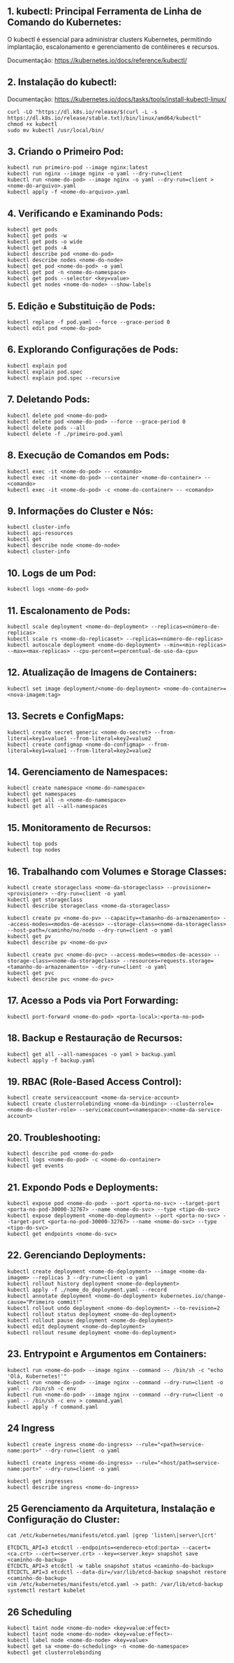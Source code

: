 ## 1. kubectl: Principal Ferramenta de Linha de Comando do Kubernetes:

O kubectl é essencial para administrar clusters Kubernetes, permitindo implantação, escalonamento e gerenciamento de contêineres e recursos.

Documentação: https://kubernetes.io/docs/reference/kubectl/

## 2. Instalação do kubectl:

Documentação: https://kubernetes.io/docs/tasks/tools/install-kubectl-linux/

    curl -LO "https://dl.k8s.io/release/$(curl -L -s https://dl.k8s.io/release/stable.txt)/bin/linux/amd64/kubectl"
    chmod +x kubectl
    sudo mv kubectl /usr/local/bin/

## 3. Criando o Primeiro Pod:

    kubectl run primeiro-pod --image nginx:latest
    kubectl run nginx --image nginx -o yaml --dry-run=client
    kubectl run <nome-do-pod> --image nginx -o yaml --dry-run=client > <nome-do-arquivo>.yaml
    kubectl apply -f <nome-do-arquivo>.yaml

## 4. Verificando e Examinando Pods:

    kubectl get pods
    kubectl get pods -w
    kubectl get pods -o wide
    kubectl get pods -A
    kubectl describe pod <nome-do-pod>
    kubectl describe nodes <nome-do-node>
    kubectl get pod <nome-do-pod> -o yaml
    kubectl get pod -n <nome-do-namespace>
    kubectl get pods --selector <key=value>
    kubectl get nodes <nome-do-node> --show-labels

## 5. Edição e Substituição de Pods:

    kubectl replace -f pod.yaml --force --grace-period 0
    kubectl edit pod <nome-do-pod>

## 6. Explorando Configurações de Pods:

    kubectl explain pod
    kubectl explain pod.spec
    kubectl explain pod.spec --recursive

## 7. Deletando Pods:

    kubectl delete pod <nome-do-pod>
    kubectl delete pod <nome-do-pod> --force --grace-period 0
    kubectl delete pods --all
    kubectl delete -f ./primeiro-pod.yaml

## 8. Execução de Comandos em Pods:

    kubectl exec -it <nome-do-pod> -- <comando>
    kubectl exec -it <nome-do-pod> --container <nome-do-container> -- <comando>
    kubectl exec -it <nome-do-pod> -c <nome-do-container> -- <comando>

## 9. Informações do Cluster e Nós:

    kubectl cluster-info
    kubectl api-resources
    kubectl get 
    kubectl describe node <nome-do-node>
    kubectl cluster-info

## 10. Logs de um Pod:

    kubectl logs <nome-do-pod>

## 11. Escalonamento de Pods:

    kubectl scale deployment <nome-do-deployment> --replicas=<número-de-replicas>
    kubectl scale rs <nome-do-replicaset> --replicas=<número-de-replicas>
    kubectl autoscale deployment <nome-do-deployment> --min=<min-replicas> --max=<max-replicas> --cpu-percent=<percentual-de-uso-da-cpu>

## 12. Atualização de Imagens de Containers:

    kubectl set image deployment/<nome-do-deployment> <nome-do-container>=<nova-imagem:tag>

## 13. Secrets e ConfigMaps:

    kubectl create secret generic <nome-do-secret> --from-literal=key1=value1 --from-literal=key2=value2
    kubectl create configmap <nome-do-configmap> --from-literal=key1=value1 --from-literal=key2=value2

## 14. Gerenciamento de Namespaces:

    kubectl create namespace <nome-do-namespace>
    kubectl get namespaces
    kubectl get all -n <nome-do-namespace>
    kubectl get all --all-namespaces

## 15. Monitoramento de Recursos:

    kubectl top pods
    kubectl top nodes

## 16. Trabalhando com Volumes e Storage Classes:

    kubectl create storageclass <nome-da-storageclass> --provisioner=<provisioner> --dry-run=client -o yaml
    kubectl get storageclass
    kubectl describe storageclass <nome-da-storageclass>

    kubectl create pv <nome-do-pv> --capacity=<tamanho-do-armazenamento> --access-modes=<modos-de-acesso> --storage-class=<nome-da-storageclass> --host-path=/caminho/no/nodo --dry-run=client -o yaml
    kubectl get pv
    kubectl describe pv <nome-do-pv>

    kubectl create pvc <nome-do-pvc> --access-modes=<modos-de-acesso> --storage-class=<nome-da-storageclass> --resources=requests.storage=<tamanho-do-armazenamento> --dry-run=client -o yaml
    kubectl get pvc
    kubectl describe pvc <nome-do-pvc>

## 17. Acesso a Pods via Port Forwarding: 

    kubectl port-forward <nome-do-pod> <porta-local>:<porta-no-pod>

## 18. Backup e Restauração de Recursos:

    kubectl get all --all-namespaces -o yaml > backup.yaml
    kubectl apply -f backup.yaml

## 19. RBAC (Role-Based Access Control):

    kubectl create serviceaccount <nome-da-service-account>
    kubectl create clusterrolebinding <nome-da-binding> --clusterrole=<nome-do-cluster-role> --serviceaccount=<namespace>:<nome-da-service-account>

## 20. Troubleshooting:

    kubectl describe pod <nome-do-pod>
    kubectl logs <nome-do-pod> -c <nome-do-container>
    kubectl get events

## 21. Expondo Pods e Deployments:

    kubectl expose pod <nome-do-pod> --port <porta-no-svc> --target-port <porta-no-pod-30000-32767> --name <nome-do-svc> --type <tipo-do-svc>
    kubectl expose deployment <nome-do-deployment> --port <porta-no-svc> --target-port <porta-no-pod-30000-32767> --name <nome-do-svc> --type <tipo-do-svc>
    kubectl get endpoints <nome-do-svc>

## 22. Gerenciando Deployments:

    kubectl create deployment <nome-do-deployment> --image <nome-da-imagem> --replicas 3 --dry-run=client -o yaml
    kubectl rollout history deployment <nome-do-deployment>
    kubectl apply -f ./nome_do_deployment.yaml --record
    kubectl annotate deployment <nome-do-deployment> kubernetes.io/change-cause="Primeiro commit!"
    kubectl rollout undo deployment <nome-do-deployment> --to-revision=2
    kubectl rollout status deployment <nome-do-deployment>
    kubectl rollout pause deployment <nome-do-deployment>
    kubectl edit deployment <nome-do-deployment>
    kubectl rollout resume deployment <nome-do-deployment>

## 23. Entrypoint e Argumentos em Containers:

    kubectl run <nome-do-pod> --image nginx --command -- /bin/sh -c "echo 'Olá, Kubernetes!'"
    kubectl run <nome-do-pod> --image nginx --command --dry-run=client -o yaml -- /bin/sh -c env
    kubectl run <nome-do-pod> --image nginx --command --dry-run=client -o yaml -- /bin/sh -c env > command.yaml
    kubectl apply -f command.yaml

## 24 Ingress
   
    kubectl create ingress <nome-do-ingress> --rule="<path=service-name:port>" --dry-run=client -o yaml
    
    kubectl create ingress <nome-do-ingress> --rule="<host/path=service-name:port>" --dry-run=client -o yaml
    
    kubectl get ingresses
    kubectl describe ingress <nome-do-ingress>

## 25 Gerenciamento da Arquitetura, Instalação e Configuração do Cluster:

    cat /etc/kubernetes/manifests/etcd.yaml |grep 'listen\|server\|crt'

    ETCDCTL_API=3 etcdctl --endpoints=<endereco-etcd:porta> --cacert=<ca.crt> --cert=<server.crt> --key=<server.key> snapshot save <caminho-do-backup>
    ETCDCTL_API=3 etcdctl -w table snapshot status <caminho-do-backup>
    ETCDCTL_API=3 etcdctl --data-dir=/var/lib/etcd-backup snapshot restore <caminho-do-backup>
    vim /etc/kubernetes/manifests/etcd.yaml -> path: /var/lib/etcd-backup
    systemctl restart kubelet

## 26 Scheduling

    kubectl taint node <nome-do-node> <key=value:effect>
    kubectl taint node <nome-do-node> <key=value:effect>-
    kubectl label node <nome-do-node> <key=value>
    kubectl get sa <nome-do-scheduling> -n <nome-do-namespace>
    kubectl get clusterrolebinding